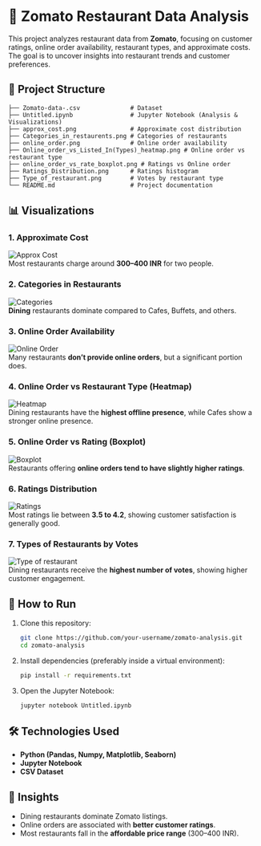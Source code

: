 # 🍴 Zomato Restaurant Data Analysis

This project analyzes restaurant data from **Zomato**, focusing on customer ratings, online order availability, restaurant types, and approximate costs. The goal is to uncover insights into restaurant trends and customer preferences.  

## 📂 Project Structure  

```
├── Zomato-data-.csv              # Dataset
├── Untitled.ipynb                # Jupyter Notebook (Analysis & Visualizations)
├── approx_cost.png               # Approximate cost distribution
├── Categories_in_restaurents.png # Categories of restaurants
├── online_order.png              # Online order availability
├── Online_order_vs_Listed_In(Types)_heatmap.png # Online order vs restaurant type
├── online_order_vs_rate_boxplot.png # Ratings vs Online order
├── Ratings_Distribution.png      # Ratings histogram
├── Type_of_restaurant.png        # Votes by restaurant type
└── README.md                     # Project documentation
```

## 📊 Visualizations  

### 1. Approximate Cost  
![Approx Cost](approx_cost.png)  
Most restaurants charge around **300–400 INR** for two people.  

### 2. Categories in Restaurants  
![Categories](Categories_in_restaurents.png)  
**Dining** restaurants dominate compared to Cafes, Buffets, and others.  

### 3. Online Order Availability  
![Online Order](online_order.png)  
Many restaurants **don’t provide online orders**, but a significant portion does.  

### 4. Online Order vs Restaurant Type (Heatmap)  
![Heatmap](Online_order_vs_Listed_In(Types)_heatmap.png)  
Dining restaurants have the **highest offline presence**, while Cafes show a stronger online presence.  

### 5. Online Order vs Rating (Boxplot)  
![Boxplot](online_order_vs_rate_boxplot.png)  
Restaurants offering **online orders tend to have slightly higher ratings**.  

### 6. Ratings Distribution  
![Ratings](Ratings_Distribution.png)  
Most ratings lie between **3.5 to 4.2**, showing customer satisfaction is generally good.  

### 7. Types of Restaurants by Votes  
![Type of restaurant](Type_of_restaurant.png)  
Dining restaurants receive the **highest number of votes**, showing higher customer engagement.  

## 🚀 How to Run  

1. Clone this repository:  
   ```bash
   git clone https://github.com/your-username/zomato-analysis.git
   cd zomato-analysis
   ```
2. Install dependencies (preferably inside a virtual environment):  
   ```bash
   pip install -r requirements.txt
   ```
3. Open the Jupyter Notebook:  
   ```bash
   jupyter notebook Untitled.ipynb
   ```

## 🛠️ Technologies Used  
- **Python (Pandas, Numpy, Matplotlib, Seaborn)**  
- **Jupyter Notebook**  
- **CSV Dataset**  

## 📌 Insights  
- Dining restaurants dominate Zomato listings.  
- Online orders are associated with **better customer ratings**.  
- Most restaurants fall in the **affordable price range** (300–400 INR).  
